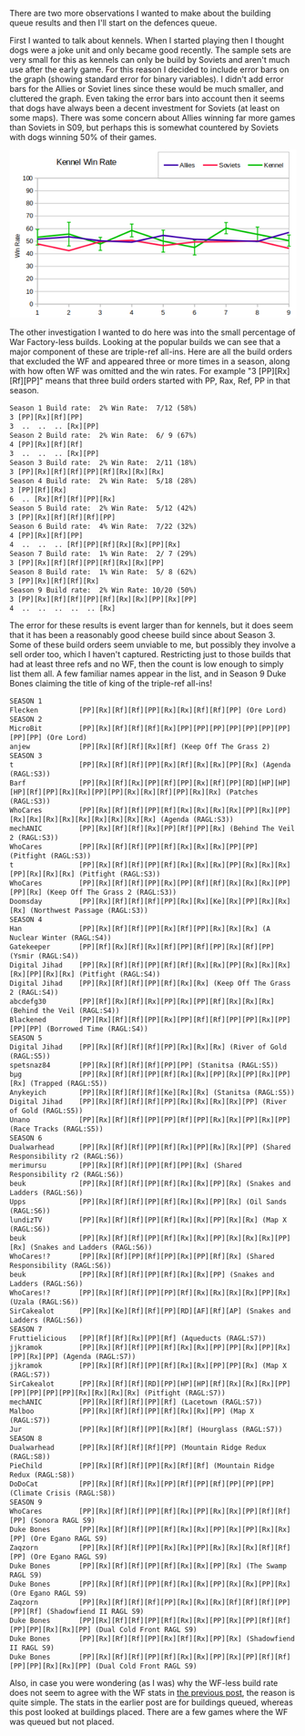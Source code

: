There are two more observations I wanted to make about the building queue results and then I'll start on the defences queue.

First I wanted to talk about kennels.  When I started playing then I thought dogs were a joke unit and only became good recently.  The sample sets are very small for this as kennels can only be build by Soviets and aren't much use after the early game.  For this reason I decided to include error bars on the graph (showing standard error for binary variables).  I didn't add error bars for the Allies or Soviet lines since these would be much smaller, and cluttered the graph.  Even taking the error bars into account then it seems that dogs have always been a decent investment for Soviets (at least on some maps). There was some concern about Allies winning far more games than Soviets in S09, but perhaps this is somewhat countered by Soviets with dogs winning 50% of their games.

![Kennel win rate](004_kennel.png)

The other investigation I wanted to do here was into the small percentage of War Factory-less builds.  Looking at the popular builds we can see that a major component of these are triple-ref all-ins.  Here are all the build orders that excluded the WF and appeared three or more times in a season, along with how often WF was omitted and the win rates. For example "3 [PP][Rx][Rf][PP]" means that three build orders started with PP, Rax, Ref, PP in that season.

```
Season 1 Build rate:  2% Win Rate:  7/12 (58%)
3 [PP][Rx][Rf][PP]
3  ..  ..  .. [Rx][PP]
Season 2 Build rate:  2% Win Rate:  6/ 9 (67%)
4 [PP][Rx][Rf][Rf]
3  ..  ..  .. [Rx][PP]
Season 3 Build rate:  2% Win Rate:  2/11 (18%)
3 [PP][Rx][Rf][Rf][PP][Rf][Rx][Rx][Rx]
Season 4 Build rate:  2% Win Rate:  5/18 (28%)
3 [PP][Rf][Rx]
6  .. [Rx][Rf][Rf][PP][Rx]
Season 5 Build rate:  2% Win Rate:  5/12 (42%)
3 [PP][Rx][Rf][Rf][Rf][PP]
Season 6 Build rate:  4% Win Rate:  7/22 (32%)
4 [PP][Rx][Rf][PP]
4  ..  ..  .. [Rf][PP][Rf][Rx][Rx][PP][Rx]
Season 7 Build rate:  1% Win Rate:  2/ 7 (29%)
3 [PP][Rx][Rf][Rf][PP][Rf][Rx][Rx][PP]
Season 8 Build rate:  1% Win Rate:  5/ 8 (62%)
3 [PP][Rx][Rf][Rf][Rx]
Season 9 Build rate:  2% Win Rate: 10/20 (50%)
3 [PP][Rx][Rf][Rf][PP][Rf][Rx][Rx][PP][Rx][PP]
4  ..  ..  ..  ..  .. [Rx]
```

The error for these results is event larger than for kennels, but it does seem that it has been a reasonably good cheese build since about Season 3.  Some of these build orders seem unviable to me, but possibly they involve a sell order too, which I haven't captured.  Restricting just to those builds that had at least three refs and no WF, then the count is low enough to simply list them all.  A few familiar names appear in the list, and in Season 9 Duke Bones claiming the title of king of the triple-ref all-ins!

```
SEASON 1
Flecken          [PP][Rx][Rf][Rf][PP][Rx][Rx][Rf][Rf][PP] (Ore Lord)
SEASON 2
MicroBit         [PP][Rx][Rf][Rf][Rf][Rx][PP][PP][PP][PP][PP][PP][PP][PP][PP] (Ore Lord)
anjew            [PP][Rx][Rf][Rf][Rx][Rf] (Keep Off The Grass 2)
SEASON 3
t                [PP][Rx][Rf][Rf][PP][Rx][Rf][Rx][Rx][PP][Rx] (Agenda (RAGL:S3))
Barf             [PP][Rx][Rf][Rx][PP][Rf][PP][Rx][Rf][PP][RD][HP][HP][HP][Rf][PP][Rx][Rx][PP][PP][Rx][Rx][Rf][PP][Rx][Rx] (Patches (RAGL:S3))
WhoCares         [PP][Rx][Rf][Rf][PP][Rf][Rx][Rx][Rx][Rx][PP][Rx][PP][Rx][Rx][Rx][Rx][Rx][Rx][Rx][Rx][Rx] (Agenda (RAGL:S3))
mechANIC         [PP][Rx][Rf][Rf][Rx][PP][Rf][PP][Rx] (Behind The Veil 2 (RAGL:S3))
WhoCares         [PP][Rx][Rf][Rf][PP][Rf][Rx][Rx][Rx][PP][PP] (Pitfight (RAGL:S3))
t                [PP][Rx][Rf][Rf][PP][Rf][Rx][Rx][Rx][PP][Rx][Rx][Rx][PP][Rx][Rx][Rx] (Pitfight (RAGL:S3))
WhoCares         [PP][Rx][Rf][Rf][PP][Rx][PP][Rf][Rf][Rx][Rx][Rx][PP][PP][Rx] (Keep Off The Grass 2 (RAGL:S3))
Doomsday         [PP][Rx][Rf][Rf][Rf][PP][Rx][Rx][Ke][Rx][PP][Rx][Rx][Rx] (Northwest Passage (RAGL:S3))
SEASON 4
Han              [PP][Rx][Rf][Rf][PP][Rx][Rf][PP][Rx][Rx][Rx] (A Nuclear Winter (RAGL:S4))
Gatekeeper       [PP][Rf][Rx][Rf][Rx][Rf][PP][Rf][PP][Rx][Rf][PP] (Ysmir (RAGL:S4))
Digital Jihad    [PP][Rx][Rf][Rf][PP][Rf][Rf][Rx][Rx][PP][Rx][Rx][Rx][Rx][PP][Rx][Rx] (Pitfight (RAGL:S4))
Digital Jihad    [PP][Rx][Rf][Rf][PP][Rf][Rx][Rx] (Keep Off The Grass 2 (RAGL:S4))
abcdefg30        [PP][Rf][Rx][Rf][Rx][PP][Rx][PP][Rf][Rx][Rx][Rx] (Behind the Veil (RAGL:S4))
Blackened        [PP][Rx][Rf][Rf][PP][Rx][PP][Rf][Rf][PP][PP][Rx][PP][PP][PP] (Borrowed Time (RAGL:S4))
SEASON 5
Digital Jihad    [PP][Rx][Rf][Rf][Rf][PP][Rx][Rx][Rx] (River of Gold (RAGL:S5))
spetsnaz84       [PP][Rx][Rf][Rf][Rf][PP][PP] (Stanitsa (RAGL:S5))
bµg              [PP][Rx][Rf][Rf][PP][Rf][Rx][Rx][PP][Rx][PP][Rx][PP][Rx] (Trapped (RAGL:S5))
Anykeyich        [PP][Rx][Rf][Rf][Rf][Ke][Rx][Rx] (Stanitsa (RAGL:S5))
Digital Jihad    [PP][Rx][Rf][Rf][Rf][PP][Rx][Rx][Rx][Rx][PP] (River of Gold (RAGL:S5))
Unano            [PP][Rx][Rf][Rf][PP][PP][Rf][PP][Rx][Rx][PP][Rx][PP] (Race Tracks (RAGL:S5))
SEASON 6
Dualwarhead      [PP][Rx][Rf][Rf][PP][Rf][Rx][PP][Rx][Rx][PP] (Shared Responsibility r2 (RAGL:S6))
merimursu        [PP][Rx][Rf][Rf][PP][Rf][PP][Rx] (Shared Responsibility r2 (RAGL:S6))
beuk             [PP][Rx][Rf][Rf][PP][Rf][Rx][Rx][PP][Rx] (Snakes and Ladders (RAGL:S6))
Upps             [PP][Rx][Rf][Rf][PP][Rf][Rx][Rx][PP][Rx] (Oil Sands (RAGL:S6))
lundizTV         [PP][Rx][Rf][Rf][PP][Rf][Rx][Rx][PP][Rx][Rx] (Map X (RAGL:S6))
beuk             [PP][Rx][Rf][Rf][PP][Rf][Rx][Rx][PP][Rx][Rx][Rx][PP][Rx] (Snakes and Ladders (RAGL:S6))
WhoCares!?       [PP][Rx][Rf][PP][Rf][PP][Rx][PP][Rf][Rx] (Shared Responsibility (RAGL:S6))
beuk             [PP][Rx][Rf][Rf][PP][Rf][Rx][Rx][PP] (Snakes and Ladders (RAGL:S6))
WhoCares!?       [PP][Rx][Rf][Rf][PP][PP][Rf][Rx][Rx][Rx][Rx][PP][Rx] (Uzala (RAGL:S6))
SirCakealot      [PP][Rx][Ke][Rf][Rf][PP][RD][AF][Rf][AP] (Snakes and Ladders (RAGL:S6))
SEASON 7
Fruttielicious   [PP][Rf][Rf][Rx][PP][Rf] (Aqueducts (RAGL:S7))
jjkramok         [PP][Rx][Rf][Rf][PP][Rf][Rx][Rx][PP][PP][Rx][PP][Rx][PP][Rx][PP] (Agenda (RAGL:S7))
jjkramok         [PP][Rx][Rf][Rf][PP][Rf][Rx][Rx][PP][PP][Rx] (Map X (RAGL:S7))
SirCakealot      [PP][Rx][Rf][Rf][RD][PP][HP][HP][Rf][Rx][Rx][Rx][PP][PP][PP][PP][PP][Rx][Rx][Rx][Rx] (Pitfight (RAGL:S7))
mechANIC         [PP][Rx][Rf][Rf][PP][Rf] (Lacetown (RAGL:S7))
Malboo           [PP][Rx][Rf][Rf][PP][Rf][Rx][Rx][PP] (Map X (RAGL:S7))
Jur              [PP][Rx][Rf][Rf][PP][Rx][Rf] (Hourglass (RAGL:S7))
SEASON 8
Dualwarhead      [PP][Rx][Rf][Rf][Rf][PP] (Mountain Ridge Redux (RAGL:S8))
PieChild         [PP][Rx][Rf][Rf][PP][Rx][Rf][Rf] (Mountain Ridge Redux (RAGL:S8))
DoDoCat          [PP][Rx][Rf][Rf][Rx][PP][Rf][PP][Rf][PP][PP][PP] (Climate Crisis (RAGL:S8))
SEASON 9
WhoCares         [PP][Rx][Rf][Rf][PP][Rf][Rx][PP][Rx][Rx][PP][Rf][Rf][PP] (Sonora RAGL S9)
Duke Bones       [PP][Rx][Rf][Rf][PP][Rf][Rx][Rx][PP][Rx][PP][Rx][Rx][PP] (Ore Egano RAGL S9)
Zaqzorn          [PP][Rx][Rf][Rf][PP][Rx][Rx][PP][Rx][Rx][Rx][Rf][Rf][PP] (Ore Egano RAGL S9)
Duke Bones       [PP][Rx][Rf][Rf][PP][Rf][Rx][Rx][PP][Rx] (The Swamp RAGL S9)
Duke Bones       [PP][Rx][Rf][Rf][PP][Rf][Rx][Rx][PP][Rx][Rx][PP][Rx] (Ore Egano RAGL S9)
Zaqzorn          [PP][Rx][Rf][Rf][Rf][PP][Rx][Rx][Rx][Rf][Rf][Rf][PP][PP][Rf] (Shadowfiend II RAGL S9)
Duke Bones       [PP][Rx][Rf][Rf][PP][Rf][Rx][Rx][PP][Rx][PP][Rf][Rf][PP][PP][Rx][Rx][PP] (Dual Cold Front RAGL S9)
Duke Bones       [PP][Rx][Rf][Rf][PP][Rx][Rf][Rx][PP][Rx] (Shadowfiend II RAGL S9)
Duke Bones       [PP][Rx][Rf][Rf][PP][Rf][Rx][Rx][PP][Rx][PP][Rf][Rf][PP][PP][Rx][Rx][PP] (Dual Cold Front RAGL S9)
```

Also, in case you were wondering (as I was) why the WF-less build rate does not seem to agree with the WF stats in [the previous post](002_buildings.md), the reason is quite simple. The stats in the earlier post are for buildings queued, whereas this post looked at buildings placed.  There are a few games where the WF was queued but not placed.
